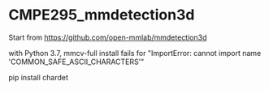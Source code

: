 # CMPE295_mmdetection3d

Start from https://github.com/open-mmlab/mmdetection3d


with Python 3.7, mmcv-full install fails for "ImportError: cannot import name 'COMMON_SAFE_ASCII_CHARACTERS'"

pip install chardet



